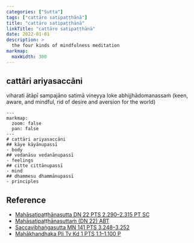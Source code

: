 ```yaml
---
categories: ["Sutta"]
tags: ["cattāro satipaṭṭhānā"]
title: "cattāro satipaṭṭhānā"
linkTitle: "cattāro satipaṭṭhānā"
date: 2022-01-01
description: >
  the four kinds of mindfulness meditation
markmap:
  maxWidth: 300
---
```



## cattāri ariyasaccāni

viharati ātāpī sampajāno satimā vineyya loke abhijjhādomanassaṁ (keen, aware, and mindful, rid of desire and aversion for the world)

```markmap
---
markmap:
  zoom: false
  pan: false
---
# cattāri ariyasaccāni
## kāye kāyānupassī
- body
## vedanāsu vedanānupassī
- feelings
## citte cittānupassī
- mind
## dhammesu dhammānupassī
- principles
```

## Reference

- [Mahāsatipaṭṭhānasutta DN 22 PTS 2.290–2.315 PT SC](https://suttacentral.net/dn22)
- [Mahāsatipaṭṭhānasuttaṁ (DN 22) ABT](https://www.ancient-buddhist-texts.net/Buddhist-Texts/D22-Mahasatipatthana/index.htm)
- [Saccavibhaṅgasutta MN 141 PTS 3.248–3.252](https://suttacentral.net/mn141)
- [Mahākhandhaka Pli Tv Kd 1 PTS 1.1–1.100 P](https://suttacentral.net/pli-tv-kd1)